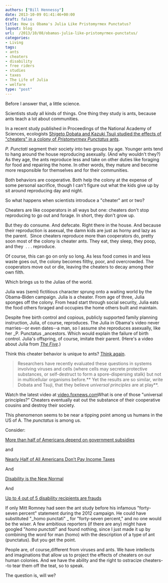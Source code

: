 ```yaml
---
authors: ["Bill Hennessy"]
date: 2013-10-09 01:41:46+00:00
draft: false
title: How is Obama's Julia Like Pristomyrmex Punctatus?
layout: blog
url:  /2013/10/08/obamas-julia-like-pristomyrmex-punctatus/
categories:
- Living
tags:
- ants
- cheaters
- disability
- free riders
- studies
- taxes
- The Life of Julia
- welfare
type: "post"
---
```


Before I answer that, a little science.

Scientists study all kinds of things. One thing they study is ants, because ants teach a lot about communities.

In a recent study published in Proceedings of the National Academy of Sciences, ecologists [Shigeto Dobata and Kazuki Tsuji studied the effects of "cheaters" in a colony of _Pristomyrmex Punctatus_ ants](https://firstlook.pnas.org/cheating-ants/).

_P. Punctati_ segment their society into two groups by age. Younger ants tend to hang around the house reproducing asexually. (And why wouldn't they?) As they age, the ants reproduce less and take on other duties like foraging for food and repairing the home. In other words, they mature and become more responsible for themselves and for their communities.

Both behaviors are cooperative. Both help the colony at the expense of some personal sacrifice, though I can't figure out what the kids give up by sit around reproducing day and night.

So what happens when scientists introduce a "cheater" ant or two?

Cheaters are like cooperators in all ways but one: cheaters don't stop reproducing to go out and forage. In short, they don't grow up.

But they do consume. And defecate. Right there in the house. And because their reproduction is asexual, the damn kids are just as horny and lazy as the parent.  Since cheaters reproduce more than cooperators do, pretty soon most of the colony is cheater ants. They eat, they sleep, they poop, and they  . . . reproduce.

Of course, this can go on only so long. As less food comes in and less waste goes out, the colony becomes filthy, poor, and overcrowded. The cooperators move out or die, leaving the cheaters to decay among their own filth.

Which brings us to the Julias of the world.

Julia was (semi) fictitious character sprung onto a waiting world by the Obama-Biden campaign. Julia is a cheater. From age of three, Julia sponges off the colony. From head start through social security, Julia eats the food others foraged and occupies the home others built and maintain.

Despite free birth control and copious, publicly supported family planning instruction, Julia, of course, reproduces. The Julia in Obama's video never marries--or even dates--a man, so I assume she reproduces asexually, like her _P. Punctatus _ancestors. Which would explain the failure of birth control. Julia's offspring, of course, imitate their parent. (Here's a video about Julia from [_The Five_](https://www.foxnews.com/on-air/the-five/index.html).)


Think this cheater behavior is unique to ants? [Think again](https://firstlook.pnas.org/cheating-ants/).


> Researchers have recently evaluated these questions in systems involving viruses and cells (where cells may secrete protective substances, or self-destruct to form a spore-dispersing stalk) but not in multicellular organisms before.** Yet the results are so similar, write Dobata and Tsuji, that they believe _universal principles_ are at play**.


Watch the latest video at <a href="https://video.foxnews.com">video.foxnews.com</a>What is one of those "universal principles?" Cheaters eventually eat out the substance of their cooperative cousins and destroy their society.

This phenomenon seems to be near a tipping point among us humans in the US of A. The _punctatus_ is among us.

Consider:

[More than half of Americans depend on government subsidies](https://rt.com/usa/half-government-million-percent-320/)

and

[Nearly Half of All Americans Don’t Pay Income Taxes](https://blog.heritage.org/2012/02/19/chart-of-the-week-nearly-half-of-all-americans-dont-pay-income-taxes/)

And

[Disability is the New Normal](https://www.forbes.com/sites/theapothecary/2013/04/08/how-americans-game-the-200-billion-a-year-disability-industrial-complex/)

And

[Up to 4 out of 5 disability recipients are frauds](https://www.zerohedge.com/news/2013-10-08/meet-disability-industrial-complex-45-disability-insurance-are-frauds)

If only Mitt Romney had seen the ant study before his infamous "forty-seven percent" statement during the 2012 campaign. He could have substituted "_homo punctati" _ for "forty-seven percent," and no one would be the wiser. A few ambitious reporters (if there are any) might have googled "_homo punctati_" and found nothing, since I just made it up by combining the word for man (homo) with the description of a type of ant (punctatus). But you get the point.

People are, of course,different from viruses and ants. We have intellects and imaginations that allow us to project the effects of cheaters on our human colonies. And we have the ability and the right to ostracize cheaters--to tear them off the teat, so to speak.

The question is, will we?
